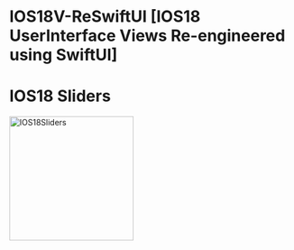 # IOS18V-ReSwiftUI [IOS18 UserInterface Views Re-engineered using SwiftUI]

# IOS18 Sliders
<img width="220" alt="IOS18Sliders" src="https://github.com/user-attachments/assets/8c141481-8b67-42bb-8702-216882f80b6c" />
